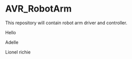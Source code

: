 # AVR_RobotArm
This repository will contain robot arm driver and controller.


Hello


Adelle

Lionel richie